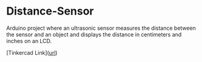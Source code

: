 # Distance-Sensor
Arduino project where an ultrasonic sensor measures the distance between the sensor and an object and displays the distance in centimeters and inches on an LCD. 

[Tinkercad Link]([url](https://www.tinkercad.com/things/bQvIfiDm4Cj-distance-sensor-schematic?sharecode=QkrXALGsw30hYD-D_tZK97BToXZ-zQ6GW4-YKptVNZs
))
